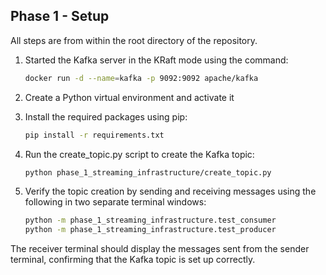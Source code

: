 ## Phase 1 - Setup

All steps are from within the root directory of the repository.

1. Started the Kafka server in the KRaft mode using the command:

   ```bash
   docker run -d --name=kafka -p 9092:9092 apache/kafka
   ```

2. Create a Python virtual environment and activate it
3. Install the required packages using pip:

   ```bash
   pip install -r requirements.txt
   ```

4. Run the create_topic.py script to create the Kafka topic:

   ```bash
   python phase_1_streaming_infrastructure/create_topic.py
   ```

5. Verify the topic creation by sending and receiving messages using the following in two separate terminal windows:
   ```bash
   python -m phase_1_streaming_infrastructure.test_consumer
   python -m phase_1_streaming_infrastructure.test_producer
   ```

The receiver terminal should display the messages sent from the sender terminal, confirming that the Kafka topic is set up correctly.
